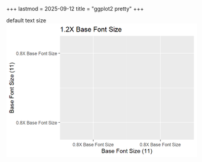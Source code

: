 +++
lastmod = 2025-09-12
title = "ggplot2 pretty"
+++

default text size
![alt text](images/demo-default-text-sizes-1.png)
